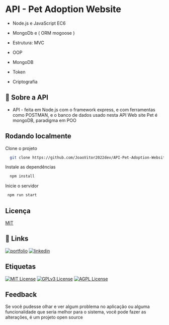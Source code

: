 
# API - Pet Adoption Website

* Node.js e JavaScript EC6 

* MongoDb e ( ORM mogoose )

* Estrutura: MVC

* OOP
  
* MongoDB

* Token

* Criptografia
 
## 🚀 Sobre a API 

* API - feita em Node.js com o framework express, e com ferramentas como POSTMAN, e o banco de dados usado nesta API Web site Pet é mongoDB, paradigma em POO


## Rodando localmente

Clone o projeto

```bash
  git clone https://github.com/JoaoVitor2022dev/API-Pet-Adoption-Website.git
```

Instale as dependências

```bash
  npm install 
```

Inicie o servidor

```bash
 npm run start
```


## Licença

[MIT](https://choosealicense.com/licenses/mit/)


## 🔗 Links
[![portfolio](https://img.shields.io/badge/my_portfolio-000?style=for-the-badge&logo=ko-fi&logoColor=white)](https://github.com/JoaoVitor2022dev)
[![linkedin](https://img.shields.io/badge/linkedin-0A66C2?style=for-the-badge&logo=linkedin&logoColor=white)](https://www.linkedin.com/in/joao-vitor-5594aa220/)



## Etiquetas

[![MIT License](https://img.shields.io/badge/License-MIT-green.svg)](https://choosealicense.com/licenses/mit/)
[![GPLv3 License](https://img.shields.io/badge/License-GPL%20v3-yellow.svg)](https://opensource.org/licenses/)
[![AGPL License](https://img.shields.io/badge/license-AGPL-blue.svg)](http://www.gnu.org/licenses/agpl-3.0)


## Feedback

Se você pudesse olhar e ver algum problema no aplicação ou alguma funcionalidade que seria melhor para o sistema, você pode fazer as alterações, é um projeto open source


